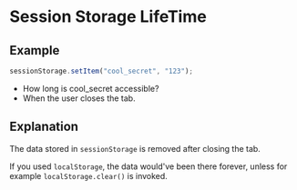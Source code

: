# Session Storage LifeTime

## Example

```javascript
sessionStorage.setItem("cool_secret", "123");
```

- How long is cool_secret accessible?
- When the user closes the tab.

## Explanation

The data stored in `sessionStorage` is removed after closing the tab.

If you used `localStorage`, the data would've been there forever, unless
for example `localStorage.clear()` is invoked. 
